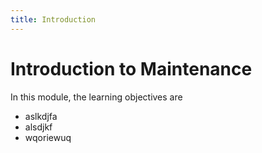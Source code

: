 ```yaml
---
title: Introduction
---
```


# Introduction to Maintenance

In this module, the learning objectives are

* aslkdjfa
* alsdjkf
* wqoriewuq
